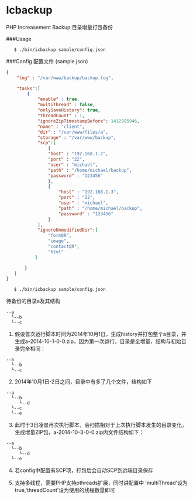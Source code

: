 Icbackup
========

PHP Increasement Backup 目录增量打包备份


###Usage
 
 ```
    $ ./bin/icbackup sample/config.json
 ```

###Config  配置文件 (sample.json)
```json
{
    "log" : "/var/www/backup/backup.log",

    "tasks":[
        {
            "enable" : true,
            "multiThread" : false,
            "onlySaveHistory": true,
            "threadCount" : 1,
            "ignoreZipTimestampBefore": 1412995946, 
            "name" : "client",
            "dir" : "/var/www/files/a",
            "storage" : "/var/www/backup",
            "scp":[
                {
                "host" : "192.168.1.2",
                "port" : "22",
                "user" : "michael",
                "path" : "/home/michael/backup",
                "password" : "123456"
                },
                {
                    "host" : "192.168.1.3",
                    "port" : "22",
                    "user" : "michael",
                    "path" : "/home/michael/backup",
                    "password" : "123456"
                }
            ],
            "ignoreUnmodifiedDir":[
                "formQR",
                "image",
                "contactQR",
                "html"
           ]

       }
   ]
}
```

```
   $ ./bin/icbackup sample/config.json
```

待备份的目录a及其结构
```
--a
  └--b
  └--c
  ```
  
 1. 假设首次运行脚本时间为2014年10月1日，生成history并打包整个a目录，并生成a-2014-10-1-0-0.zip，因为第一次运行，目录是全增量，结构与初始目录完全相同：
```
--a
  └--b
  └--c
  ```

 2. 2014年10月1日-2日之间，目录中有多了几个文件，结构如下   
```
--a
  └--b
     └--d
  └--c
  └--e
```

 3. 此时于3日凌晨再次执行脚本，会扫描相对于上次执行脚本发生的目录变化，生成增量ZIP包，a-2014-10-3-0-0.zip内文件结构如下：
 
```
--a
  └--b
     └--d
  └--e
```

 4. 若config中配置有SCP项，打包后会自动SCP到远端目录保存

 5. 支持多线程，需要PHP支持pthreads扩展，同时讲配置中 'multiThread'设为true,'threadCount'设为使用的线程数量即可
